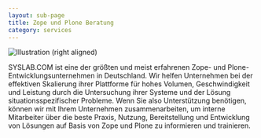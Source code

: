 ```yaml
---
layout: sub-page
title: Zope und Plone Beratung
category: services
---
```


![Illustration (right aligned)](/media/assessment-dp.svg)

SYSLAB.COM ist eine der größten und meist erfahrenen Zope- und Plone-Entwicklungsunternehmen in Deutschland. Wir helfen Unternehmen bei der effektiven Skalierung ihrer Plattforme für hohes Volumen, Geschwindigkeit und Leistung durch die Untersuchung ihrer Systeme und der Lösung situationsspezifischer Probleme. Wenn Sie also Unterstützung benötigen, können wir mit Ihrem Unternehmen zusammenarbeiten, um interne Mitarbeiter über die beste Praxis, Nutzung, Bereitstellung und Entwicklung von Lösungen auf Basis von Zope und Plone zu informieren und trainieren.